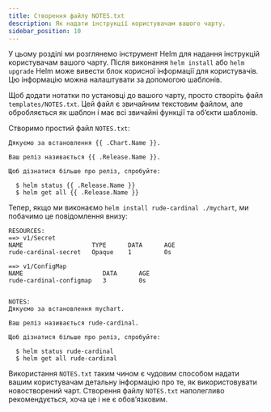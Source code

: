```yaml
---
title: Створення файлу NOTES.txt
description: Як надати інструкції користувачам вашого чарту.
sidebar_position: 10
---
```


У цьому розділі ми розглянемо інструмент Helm для надання інструкцій користувачам вашого чарту. Після виконання `helm install` або `helm upgrade` Helm може вивести блок корисної інформації для користувачів. Цю інформацію можна налаштувати за допомогою шаблонів.

Щоб додати нотатки по установці до вашого чарту, просто створіть файл `templates/NOTES.txt`. Цей файл є звичайним текстовим файлом, але обробляється як шаблон і має всі звичайні функції та обʼєкти шаблонів.

Створимо простий файл `NOTES.txt`:

```none
Дякуємо за встановлення {{ .Chart.Name }}.

Ваш реліз називається {{ .Release.Name }}.

Щоб дізнатися більше про реліз, спробуйте:

  $ helm status {{ .Release.Name }}
  $ helm get all {{ .Release.Name }}

```

Тепер, якщо ми виконаємо `helm install rude-cardinal ./mychart`, ми побачимо це повідомлення внизу:

```
RESOURCES:
==> v1/Secret
NAME                   TYPE      DATA      AGE
rude-cardinal-secret   Opaque    1         0s

==> v1/ConfigMap
NAME                      DATA      AGE
rude-cardinal-configmap   3         0s


NOTES:
Дякуємо за встановлення mychart.

Ваш реліз називається rude-cardinal.

Щоб дізнатися більше про реліз, спробуйте:

  $ helm status rude-cardinal
  $ helm get all rude-cardinal
```

Використання `NOTES.txt` таким чином є чудовим способом надати вашим користувачам детальну інформацію про те, як використовувати новостворений чарт. Створення файлу `NOTES.txt` наполегливо рекомендується, хоча це і не є обовʼязковим.
